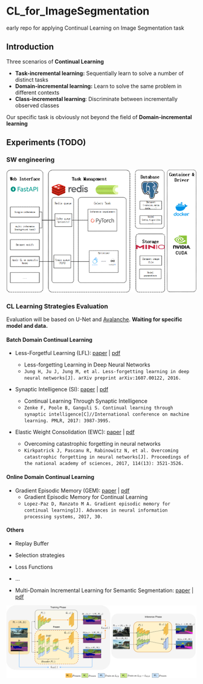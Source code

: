 # CL_for_ImageSegmentation
early repo for applying Continual Learning on Image Segmentation task





## Introduction

Three scenarios of **Continual Learning**

- **Task-incremental learning:** Sequentially learn to solve a number of distinct tasks
- **Domain-incremental learning:** Learn to solve the same problem in different contexts
- **Class-incremental learning**: Discriminate between incrementally observed classes

Our specific task is obviously not beyond the field of **Domain-incremental learning**





## Experiments (TODO)

### SW engineering

![img](assets/clip_image002.gif)

### CL Learning Strategies Evaluation

Evaluation will be based on U-Net and  [Avalanche](https://github.com/ContinualAI/avalanche). **Waiting for specific model and data.**

#### Batch Domain Continual Learning

- Less-Forgetful Learning (LFL):  [paper](https://arxiv.org/pdf/1607.00122.pdf) | [pdf](./reference/1607.00122.pdf)
  - Less-forgetting Learning in Deep Neural Networks
  - `Jung H, Ju J, Jung M, et al. Less-forgetting learning in deep neural networks[J]. arXiv preprint arXiv:1607.00122, 2016.`

- Synaptic Intelligence (SI): [paper](http://proceedings.mlr.press/v70/zenke17a.html) | [pdf](./reference/ContinualLearningThroughSynapticIntelligence.pdf)
  - Continual Learning Through Synaptic Intelligence
  - `Zenke F, Poole B, Ganguli S. Continual learning through synaptic intelligence[C]//International conference on machine learning. PMLR, 2017: 3987-3995.`
- Elastic Weight Consolidation (EWC): [paper](https://www.pnas.org/content/114/13/3521) | [pdf](./reference/kirkpatrick-et-al-2017-overcoming-catastrophic-forgetting-in-neural-networks.pdf)
  - Overcoming catastrophic forgetting in neural networks
  - `Kirkpatrick J, Pascanu R, Rabinowitz N, et al. Overcoming catastrophic forgetting in neural networks[J]. Proceedings of the national academy of sciences, 2017, 114(13): 3521-3526.`

#### Online Domain Continual Learning

- Gradient Episodic Memory (GEM): [paper](https://proceedings.neurips.cc/paper/2017/hash/f87522788a2be2d171666752f97ddebb-Abstract.html) | [pdf](./reference/NIPS-2017-gradient-episodic-memory-for-continual-learning-Paper.pdf)
  - Gradient Episodic Memory for Continual Learning
  - `Lopez-Paz D, Ranzato M A. Gradient episodic memory for continual learning[J]. Advances in neural information processing systems, 2017, 30.`

#### Others

- Replay Buffer
- Selection strategies
- Loss Functions
- ...

- Multi-Domain Incremental Learning for Semantic Segmentation: [paper](http://arxiv.org/abs/2110.12205) | [pdf](./reference/2110.12205.pdf)

![image](./assets/final-main-diagram-wacv1.png)

